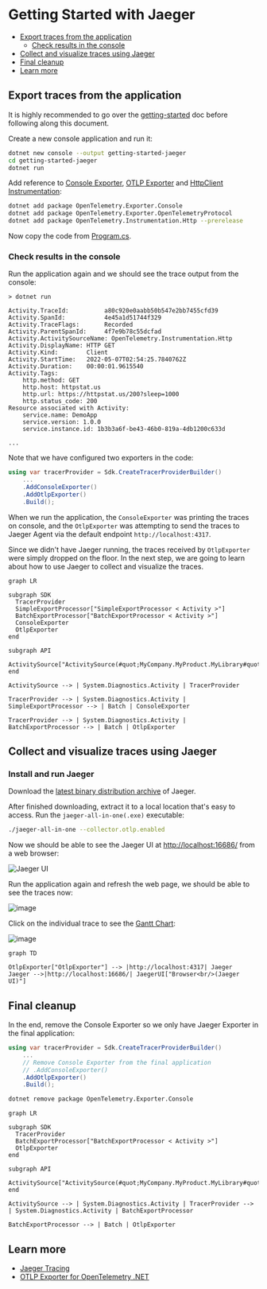 # Getting Started with Jaeger

- [Export traces from the application](#export-traces-from-the-application)
  - [Check results in the console](#check-results-in-the-console)
- [Collect and visualize traces using Jaeger](#collect-and-visualize-traces-using-jaeger)
- [Final cleanup](#final-cleanup)
- [Learn more](#learn-more)

## Export traces from the application

It is highly recommended to go over the [getting-started](../getting-started/README.md)
doc before following along this document.

Create a new console application and run it:

```sh
dotnet new console --output getting-started-jaeger
cd getting-started-jaeger
dotnet run
```

Add reference to [Console
Exporter](../../../src/OpenTelemetry.Exporter.Console/README.md), [OTLP
Exporter](../../../src/OpenTelemetry.Exporter.OpenTelemetryProtocol/README.md) and
[HttpClient Instrumentation](../../../src/OpenTelemetry.Instrumentation.Http/README.md):

```sh
dotnet add package OpenTelemetry.Exporter.Console
dotnet add package OpenTelemetry.Exporter.OpenTelemetryProtocol
dotnet add package OpenTelemetry.Instrumentation.Http --prerelease
```

Now copy the code from [Program.cs](./Program.cs).

### Check results in the console

Run the application again and we should see the trace output from the console:

```text
> dotnet run

Activity.TraceId:          a80c920e0aabb50b547e2bb7455cfd39
Activity.SpanId:           4e45a1d51744f329
Activity.TraceFlags:       Recorded
Activity.ParentSpanId:     4f7e9b78c55dcfad
Activity.ActivitySourceName: OpenTelemetry.Instrumentation.Http
Activity.DisplayName: HTTP GET
Activity.Kind:        Client
Activity.StartTime:   2022-05-07T02:54:25.7840762Z
Activity.Duration:    00:00:01.9615540
Activity.Tags:
    http.method: GET
    http.host: httpstat.us
    http.url: https://httpstat.us/200?sleep=1000
    http.status_code: 200
Resource associated with Activity:
    service.name: DemoApp
    service.version: 1.0.0
    service.instance.id: 1b3b3a6f-be43-46b0-819a-4db1200c633d

...
```

Note that we have configured two exporters in the code:

```csharp
using var tracerProvider = Sdk.CreateTracerProviderBuilder()
    ...
    .AddConsoleExporter()
    .AddOtlpExporter()
    .Build();
```

When we run the application, the `ConsoleExporter` was printing the traces on
console, and the `OtlpExporter` was attempting to send the traces to Jaeger
Agent via the default endpoint `http://localhost:4317`.

Since we didn't have Jaeger running, the traces received by `OtlpExporter`
were simply dropped on the floor. In the next step, we are going to learn about
how to use Jaeger to collect and visualize the traces.

```mermaid
graph LR

subgraph SDK
  TracerProvider
  SimpleExportProcessor["SimpleExportProcessor < Activity >"]
  BatchExportProcessor["BatchExportProcessor < Activity >"]
  ConsoleExporter
  OtlpExporter
end

subgraph API
  ActivitySource["ActivitySource(#quot;MyCompany.MyProduct.MyLibrary#quot;)"]
end

ActivitySource --> | System.Diagnostics.Activity | TracerProvider

TracerProvider --> | System.Diagnostics.Activity | SimpleExportProcessor --> | Batch | ConsoleExporter

TracerProvider --> | System.Diagnostics.Activity | BatchExportProcessor --> | Batch | OtlpExporter
```

## Collect and visualize traces using Jaeger

### Install and run Jaeger

Download the [latest binary distribution
archive](https://www.jaegertracing.io/download/) of Jaeger.

After finished downloading, extract it to a local location that's easy to
access. Run the `jaeger-all-in-one(.exe)` executable:

```sh
./jaeger-all-in-one --collector.otlp.enabled
```

Now we should be able to see the Jaeger UI at
[http://localhost:16686/](http://localhost:16686/) from a web browser:

![Jaeger UI](https://user-images.githubusercontent.com/17327289/167234463-1e172ed6-df8e-44bf-8a41-f76efd502394.png)

Run the application again and refresh the web page, we should be able to see the
traces now:

![image](https://user-images.githubusercontent.com/17327289/167234922-32e7828a-3a68-4d11-84e9-87f542b99447.png)

Click on the individual trace to see the [Gantt
Chart](https://en.wikipedia.org/wiki/Gantt_chart):

![image](https://user-images.githubusercontent.com/17327289/167234792-c53413a1-0e9f-4ec9-8435-5a0c79681c7e.png)

```mermaid
graph TD

OtlpExporter["OtlpExporter"] --> |http://localhost:4317| Jaeger
Jaeger -->|http://localhost:16686/| JaegerUI["Browser<br/>(Jaeger UI)"]
```

## Final cleanup

In the end, remove the Console Exporter so we only have Jaeger Exporter in the
final application:

```csharp
using var tracerProvider = Sdk.CreateTracerProviderBuilder()
    ...
    // Remove Console Exporter from the final application
    // .AddConsoleExporter()
    .AddOtlpExporter()
    .Build();
```

```sh
dotnet remove package OpenTelemetry.Exporter.Console
```

```mermaid
graph LR

subgraph SDK
  TracerProvider
  BatchExportProcessor["BatchExportProcessor < Activity >"]
  OtlpExporter
end

subgraph API
  ActivitySource["ActivitySource(#quot;MyCompany.MyProduct.MyLibrary#quot;)"]
end

ActivitySource --> | System.Diagnostics.Activity | TracerProvider --> | System.Diagnostics.Activity | BatchExportProcessor

BatchExportProcessor --> | Batch | OtlpExporter
```

## Learn more

- [Jaeger Tracing](https://www.jaegertracing.io/)
- [OTLP Exporter for OpenTelemetry
  .NET](../../../src/OpenTelemetry.Exporter.OpenTelemetryProtocol/README.md)
